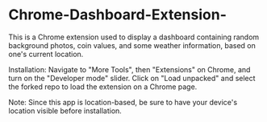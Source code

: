 # Chrome-Dashboard-Extension-
This is a Chrome extension used to display a dashboard containing random background photos, coin values, and some weather information, based on one's current location.

Installation:
Navigate to "More Tools", then "Extensions" on Chrome, and turn on the "Developer mode" slider. Click on "Load unpacked" and select the forked repo to load the extension on a Chrome page. 

Note: Since this app is location-based, be sure to have your device's location visible before installation.
